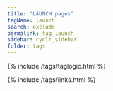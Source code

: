 ```yaml
---
title: "LAUNCH pages"
tagName: launch
search: exclude
permalink: tag_launch
sidebar: cyclr_sidebar
folder: tags
---
```


{% include /tags/taglogic.html %}

{% include /tags/links.html %}
